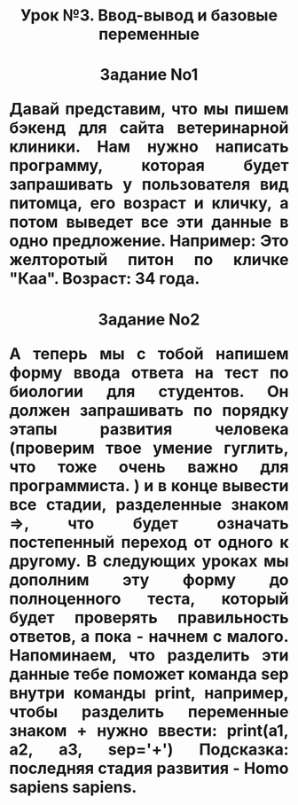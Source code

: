 <h1 align="center">Урок №3. Ввод-вывод и базовые переменные <a href="https://daniilshat.ru/" target="_blank"></a>
<h1 align="center">Задание No1<p>
<p align="justify">Давай представим, что мы пишем бэкенд для сайта ветеринарной клиники. Нам нужно написать программу, которая будет запрашивать у пользователя вид питомца, его возраст и кличку, а потом выведет все эти данные в одно предложение. Например: Это желторотый питон по кличке "Каа". Возраст: 34 года.</p>
</p>
<h1 align="center">Задание No2<p>
<p align="justify">А теперь мы с тобой напишем форму ввода ответа на тест по биологии для студентов. Он должен запрашивать по порядку этапы развития человека (проверим твое умение гуглить, что тоже очень важно для программиста. ) и в конце вывести все стадии, разделенные знаком =>, что будет означать постепенный переход от одного к другому. В следующих уроках мы дополним эту форму до полноценного теста, который будет проверять правильность ответов, а пока - начнем с малого. Напоминаем, что разделить эти данные тебе поможет команда sep внутри команды print, например, чтобы разделить переменные знаком + нужно ввести: print(a1, a2, a3, sep='+') Подсказка: последняя стадия развития - Homo sapiens sapiens.</p>
</p></a>
